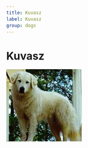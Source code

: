 ```yaml
---
title: Kuvasz
label: Kuvasz
group: dogs
---
```


# Kuvasz

![Kuvasz](/assets/images/kuvasz/image.jpg "Kuvasz")